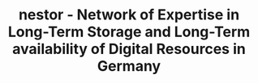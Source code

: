---
abstract: null
creators:
- Altenhöner, Reinhard
date: null
document_url: https://services.phaidra.univie.ac.at/api/object/o:294845/download
grand_parent: iPRES
institutions: []
keywords:
- beijing
landing_page_url: https://phaidra.univie.ac.at/o:294845
language: eng
layout: publication
license: CC BY-SA 3.0 AT
notes_url: null
parent: iPRES 2007
publication_type: paper
size: 40197
slides_url: null
source_name: iPRES
stream_url: null
title: nestor - Network of Expertise in Long-Term Storage and Long-Term availability
  of Digital Resources in Germany
year: 2007
---